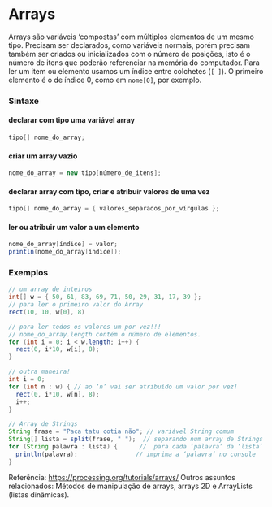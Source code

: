 # Arrays

Arrays são variáveis ‘compostas’ com múltiplos elementos de um mesmo tipo. Precisam ser declarados, como variáveis normais, porém precisam também ser criados ou inicializados com o número de posições, isto é o número de itens que poderão referenciar na memória do computador. Para ler um item ou elemento usamos um índice entre colchetes (`[ ]`). O primeiro elemento é o de índice 0, como em `nome[0]`, por exemplo.

### Sintaxe

#### declarar com tipo uma variável array
```java
tipo[] nome_do_array; 
```

#### criar um array vazio
```java
nome_do_array = new tipo[número_de_itens]; 
```

#### declarar array com tipo, criar e atribuir valores de uma vez
```java
tipo[] nome_do_array = { valores_separados_por_vírgulas };
```

#### ler ou atribuir um valor a um elemento
```java
nome_do_array[índice] = valor; 
println(nome_do_array[índice]);  
```

### Exemplos

```java
// um array de inteiros
int[] w = { 50, 61, 83, 69, 71, 50, 29, 31, 17, 39 };
// para ler o primeiro valor do Array
rect(10, 10, w[0], 8)

// para ler todos os valores um por vez!!!
// nome_do_array.length contém o número de elementos.
for (int i = 0; i < w.length; i++) {
  rect(0, i*10, w[i], 8);
}

// outra maneira! 
int i = 0;
for (int n : w) { // ao ‘n’ vai ser atribuído um valor por vez! 
  rect(0, i*10, w[n], 8);
  i++;
}

// Array de Strings
String frase = "Paca tatu cotia não"; // variável String comum
String[] lista = split(frase, " ");  // separando num array de Strings chamado ‘lista’
for (String palavra : lista) {      //  para cada ‘palavra’ da ‘lista’
  println(palavra);                // imprima a ‘palavra’ no console
}
```

Referência: https://processing.org/tutorials/arrays/
Outros assuntos relacionados:
Métodos de manipulação de arrays, arrays 2D e ArrayLists (listas dinâmicas).
